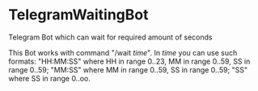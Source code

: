 # TelegramWaitingBot
Telegram Bot which can wait for required amount of seconds

This Bot works with command "/wait *time*".
In *time* you can use such formats: 
        "HH:MM:SS" where HH in range 0..23, MM in range 0..59, SS in range 0..59;
         "MM:SS" where MM in range 0..59, SS in range 0..59;
         "SS" where SS in range 0..oo.
